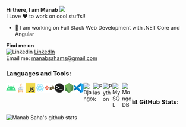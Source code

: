 **Hi there, I am Manab**  <img src="https://media.giphy.com/media/hvRJCLFzcasrR4ia7z/giphy.gif" width="25px"><br/>
I Love &hearts; to work on cool stuffs!!
* 🔭 I am working on Full Stack Web Development with .NET Core and Angular <br/>

**Find me on** <br/>
<img alt="Linkedin" width="26px" src="https://user-images.githubusercontent.com/46393531/126030814-e29b137e-2b25-4795-8065-059ce7d6b07d.png" /> [LinkedIn](https://in.linkedin.com/in/manabsaha) <br/>
Email me: [manabsahams@gmail.com](mailto:manabsahams@gmail.com)

### Languages and Tools:
<img align="left" alt="Android" width="26px" src="https://raw.githubusercontent.com/github/explore/80688e429a7d4ef2fca1e82350fe8e3517d3494d/topics/android/android.png" />
<img align="left" alt="Java" width="26px" src="https://raw.githubusercontent.com/github/explore/80688e429a7d4ef2fca1e82350fe8e3517d3494d/topics/java/java.png" />
<img align="left" alt="JavaScript" width="26px" src="https://raw.githubusercontent.com/github/explore/80688e429a7d4ef2fca1e82350fe8e3517d3494d/topics/javascript/javascript.png" />
<img align="left" alt="React" width="26px" src="https://raw.githubusercontent.com/github/explore/80688e429a7d4ef2fca1e82350fe8e3517d3494d/topics/react/react.png" />
<img align="left" alt="Git" width="26px" src="https://raw.githubusercontent.com/github/explore/80688e429a7d4ef2fca1e82350fe8e3517d3494d/topics/git/git.png" />
<img align="left" alt="Terminal" width="26px" src="https://raw.githubusercontent.com/github/explore/80688e429a7d4ef2fca1e82350fe8e3517d3494d/topics/terminal/terminal.png" />
<img align="left" alt="Node.js" width="26px" src="https://raw.githubusercontent.com/github/explore/80688e429a7d4ef2fca1e82350fe8e3517d3494d/topics/nodejs/nodejs.png" />
<img align="left" alt="Visual Studio Code" width="26px" src="https://raw.githubusercontent.com/github/explore/80688e429a7d4ef2fca1e82350fe8e3517d3494d/topics/visual-studio-code/visual-studio-code.png" />
<img align="left" alt="Django" width="26px" src="https://user-images.githubusercontent.com/46393531/126030744-8cae2120-7e3b-4e23-a7a1-35538f1bb720.png" />
<img align ="left" width="26px" alt="Flask" src="https://user-images.githubusercontent.com/46393531/126030718-050b8715-042d-4fdf-bfc6-7023b5ac0193.png" />
<img align="left" alt="Python" width="26px" src="https://user-images.githubusercontent.com/46393531/126030893-b6eb2086-4ad9-4d3b-9921-23ca70d854fd.png" />
<img align="left" alt="MySQL" width="26px" src="https://user-images.githubusercontent.com/46393531/126030958-d7bae531-5dee-4938-b8ee-d0eefe7c894a.png" />
<img align="left" alt="MongoDB" width="26px" src="https://user-images.githubusercontent.com/46393531/126031018-ab8fe3d9-372a-45a2-9f00-8fe9a55c6a3a.png" /> <br/>

### 📊 GitHub Stats:
![Manab Saha's github stats](https://github-readme-stats.vercel.app/api?username=manabsaha&&show_icons=true&theme=radical)
